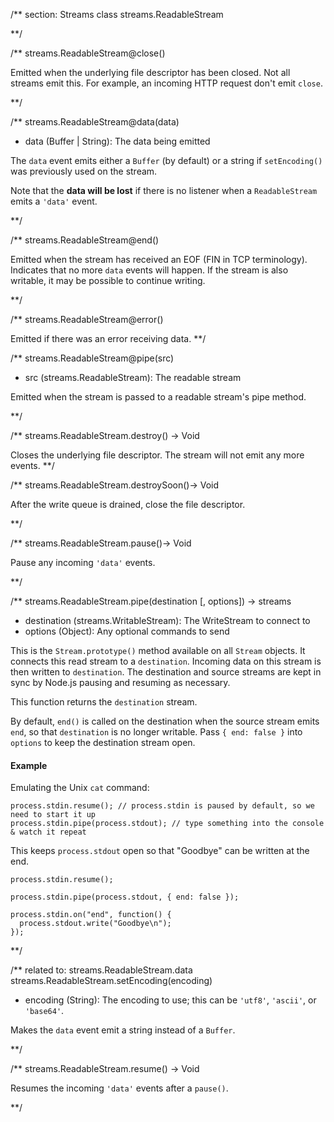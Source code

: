 
/** section: Streams
class streams.ReadableStream

**/

/**
streams.ReadableStream@close()

Emitted when the underlying file descriptor has been closed. Not all streams emit this.  For example, an incoming HTTP request don't emit `close`.

**/ 


/**
streams.ReadableStream@data(data)
- data (Buffer | String):  The data being emitted

The `data` event emits either a `Buffer` (by default) or a string if `setEncoding()` was previously used on the stream.

Note that the **data will be lost** if there is no listener when a `ReadableStream` emits a `'data'` event.

**/ 


/**
streams.ReadableStream@end()

Emitted when the stream has received an EOF (FIN in TCP terminology). Indicates that no more `data` events will happen. If the stream is also writable, it may be possible to continue writing.

**/ 


/**
streams.ReadableStream@error()

Emitted if there was an error receiving data.
**/ 


/**
streams.ReadableStream@pipe(src)
- src (streams.ReadableStream): The readable stream

Emitted when the stream is passed to a readable stream's pipe method.

**/ 


/**
streams.ReadableStream.destroy() -> Void

Closes the underlying file descriptor. The stream will not emit any more events.
**/ 


/**
streams.ReadableStream.destroySoon()-> Void

After the write queue is drained, close the file descriptor.

**/ 


/**
streams.ReadableStream.pause()-> Void

Pause any incoming `'data'` events.

**/


/**
streams.ReadableStream.pipe(destination [, options]) -> streams
- destination (streams.WritableStream):  The WriteStream to connect to
- options (Object):  Any optional commands to send

This is the `Stream.prototype()` method available on all `Stream` objects. It connects this read stream to a `destination`. Incoming data on this stream is then written to `destination`. The destination and source streams are kept in sync by Node.js pausing and resuming as necessary.

This function returns the `destination` stream.

By default, `end()` is called on the destination when the source stream emits `end`, so that `destination` is no longer writable. Pass `{ end: false }` into `options` to keep the destination stream open.

#### Example 

Emulating the Unix `cat` command:

    process.stdin.resume(); // process.stdin is paused by default, so we need to start it up
    process.stdin.pipe(process.stdout); // type something into the console & watch it repeat

This keeps `process.stdout` open so that "Goodbye" can be written at the end.

    process.stdin.resume();

    process.stdin.pipe(process.stdout, { end: false });

    process.stdin.on("end", function() {
      process.stdout.write("Goodbye\n");
    });

 
**/ 

/** related to: streams.ReadableStream.data
streams.ReadableStream.setEncoding(encoding)
- encoding (String): The encoding to use; this can be `'utf8'`, `'ascii'`, or `'base64'`.

Makes the `data` event emit a string instead of a `Buffer`.

**/ 


/**
streams.ReadableStream.resume() -> Void

Resumes the incoming `'data'` events after a `pause()`. 

**/ 

